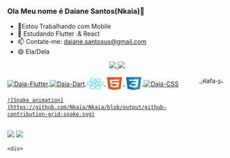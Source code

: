 ###   Ola Meu nome é Daiane Santos(Nkaia)👋


- 🔭Estou Trabalhando com Mobile
- 🌱 Estudando Flutter .& React 
- 📫 Contate-me: daiane.santosux@gmail.com
- 😄 Ela/Dela

<div align="center">
  <a href="https://github.com/Nkaia">
  <img height="180em" src="https://github-readme-stats.vercel.app/api?username=Nkaia&show_icons=true&theme=highcontrast&include_all_commits=true&count_private=true"/>
  <img height="180em" src="https://github-readme-stats.vercel.app/api/top-langs/?username=Nkaia&layout=compact&langs_count=7&theme=highcontrast"/>
</div>
  
  <div style="display: inline_block"><br>
  <img align="center" alt="Daia-Flutter" height="30" width="40"
   src="https://cdn.jsdelivr.net/gh/devicons/devicon/icons/flutter/flutter-original.svg" />
    <img align="center" alt="Daia-Dart" height="30" width="40"
   src="https://cdn.jsdelivr.net/gh/devicons/devicon/icons/dart/dart-original.svg" />
    <img align="center" alt="Daia-React" height="30" width="40" src="https://raw.githubusercontent.com/devicons/devicon/master/icons/react/react-original.svg">
  <img align="center" alt="Daia-HTML" height="30" width="40" src="https://raw.githubusercontent.com/devicons/devicon/master/icons/html5/html5-original.svg">
  <img align="center" alt="Daia-CSS" height="30" width="40" src="https://raw.githubusercontent.com/devicons/devicon/master/icons/css3/css3-original.svg">
     <img align="center" alt="Daia-CSS" height="30" width="40"
    src="https://cdn.jsdelivr.net/gh/devicons/devicon/icons/figma/figma-original.svg" />
    <img align="right"  alt="Rafa-pic" height="150" style="border-radius:50px;" src="https://cdn.discordapp.com/attachments/933145098013802537/969698976003657728/picasion.com_d477760400435d7764be39dab7ab113b.gif">
    

    ![Snake animation](https://github.com/Nkaia/Nkaia/blob/output/github-contribution-grid-snake.svg)
    
  </div>
  
  ##
  
  <div>
     <a href="https://discord.gg/S7uBGVdW" target="_blank"><img src="https://img.shields.io/badge/Discord-7289DA?style=for-the-badge&logo=discord&logoColor=white" target="_blank"></a> 
      <a href = "mailto:daiane.santosux@gmail.com"><img src="https://img.shields.io/badge/-Gmail-%23333?style=for-the-badge&logo=gmail&logoColor=white" target="_blank"></a>
    
    <div>
    
       


















